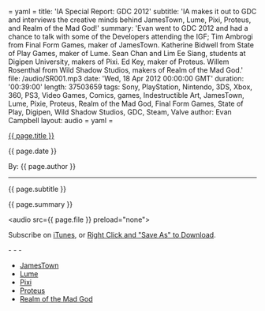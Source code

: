 = yaml =
title: 'IA Special Report: GDC 2012'
subtitle: 'IA makes it out to GDC and interviews the creative minds behind JamesTown, Lume, Pixi, Proteus, and Realm of the Mad God!'
summary: 'Evan went to GDC 2012 and had a chance to talk with some of the Developers attending the IGF; Tim Ambrogi from Final Form Games, maker of JamesTown. Katherine Bidwell from State of Play Games, maker of Lume. Sean Chan and Lim Ee Siang, students at Digipen University, makers of Pixi. Ed Key, maker of Proteus. Willem Rosenthal from Wild Shadow Studios, makers of Realm of the Mad God.'
file: /audio/SR001.mp3
date: 'Wed, 18 Apr 2012 00:00:00 GMT'
duration: '00:39:00'
length: 37503659
tags: Sony, PlayStation, Nintendo, 3DS, Xbox, 360, PS3, Video Games, Comics, games, Indestructible Art, JamesTown, Lume, Pixie, Proteus, Realm of the Mad God, Final Form Games, State of Play, Digipen, Wild Shadow Studios, GDC, Steam, Valve
author: Evan Campbell
layout: audio
= yaml =

<a href="{{ page.url }}" class='postTitleLink'><p class='postTitle'>{{ page.title }}</p></a>
<p class='postPublished'>{{ page.date }}</p>
<p class='postAuthor'>By: {{ page.author }}</p>
<hr>
<p class='podcastSummary'>{{ page.subtitle }}</p>

<p class='podcastSummary'>{{ page.summary }}</p>

<audio src={{ page.file }} preload="none"></audio>
<p class='subLinks'>Subscribe on <a href='http://bit.ly/iapodcast'>iTunes</a>, or <a href={{ page.file }}>Right Click and "Save As" to Download</a>.</p>
- - -

* [JamesTown](http://www.finalformgames.com/)  
* [Lume](http://www.stateofplaygames.com/)  
* [Pixi](https://www.digipen.edu/?id=1170&proj=24633)  
* [Proteus](http://www.visitproteus.com/)  
* [Realm of the Mad God](http://www.realmofthemadgod.com/)  